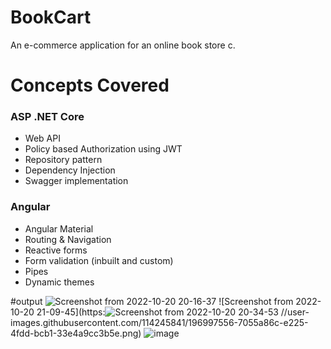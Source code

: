 # BookCart

An e-commerce application for an online book store c.

# Concepts Covered

### ASP .NET Core

 - Web API 
 - Policy based Authorization using JWT
 - Repository pattern
 - Dependency Injection
 - Swagger implementation

### Angular

 - Angular Material 
 - Routing & Navigation
 - Reactive forms
 - Form validation (inbuilt and custom)
 - Pipes
 - Dynamic themes


#output
![Screenshot from 2022-10-20 20-16-37](https://user-images.githubusercontent.com/114245841/196997272-e5e757e5-6674-4841-aeab-585e5455116c.png)
![Screenshot from 2022-10-20 21-09-45](https:![Screenshot from 2022-10-20 20-34-53](https://user-images.githubusercontent.com/114245841/196997571-07aa8bb3-4234-444a-9245-ee8a8b163da5.png)
//user-images.githubusercontent.com/114245841/196997556-7055a86c-e225-4fdd-bcb1-33e4a9cc3b5e.png)
![image](https://user-images.githubusercontent.com/114245841/196997603-42937689-e5d0-4687-a17a-831a7b1de289.png)





